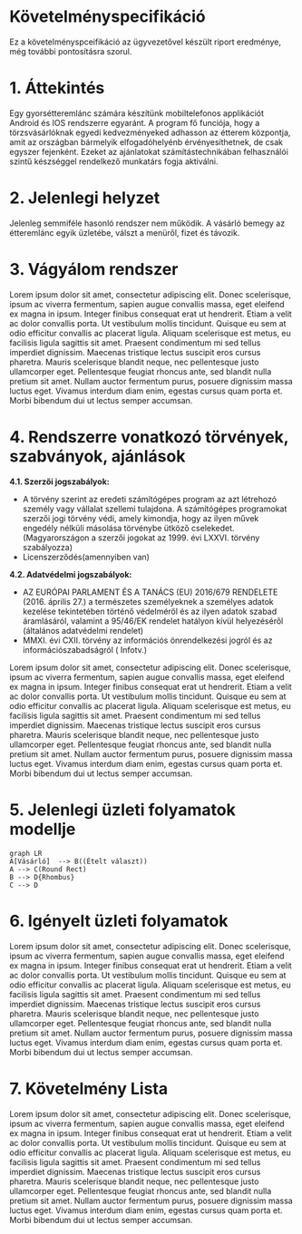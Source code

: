 # Követelményspecifikáció

Ez a követelményspceifikáció az ügyvezetővel készült riport eredménye, még további pontosításra szorul.


# 1. Áttekintés

Egy gyorsétteremlánc számára készítünk mobiltelefonos applikációt Android és IOS rendszerre egyaránt. A program fő funciója, hogy a törzsvásárlóknak egyedi kedvezményeked adhasson az étterem központja, amit az országban bármelyik elfogadóhelyénb érvényesíthetnek, de csak egyszer fejenként. Ezeket az ajánlatokat számítástechnikában felhasználói szintű készséggel rendelkező munkatárs fogja aktiválni. 

# 2. Jelenlegi helyzet

Jelenleg semmiféle hasonló rendszer nem működik.
A vásárló bemegy az étteremlánc egyik üzletébe, válszt a menüről, fizet és távozik.

# 3. Vágyálom rendszer

Lorem ipsum dolor sit amet, consectetur adipiscing elit. Donec scelerisque, ipsum ac viverra fermentum, sapien augue convallis massa, eget eleifend ex magna in ipsum. Integer finibus consequat erat ut hendrerit. Etiam a velit ac dolor convallis porta. Ut vestibulum mollis tincidunt. Quisque eu sem at odio efficitur convallis ac placerat ligula. Aliquam scelerisque est metus, eu facilisis ligula sagittis sit amet. Praesent condimentum mi sed tellus imperdiet dignissim. Maecenas tristique lectus suscipit eros cursus pharetra. Mauris scelerisque blandit neque, nec pellentesque justo ullamcorper eget. Pellentesque feugiat rhoncus ante, sed blandit nulla pretium sit amet. Nullam auctor fermentum purus, posuere dignissim massa luctus eget. Vivamus interdum diam enim, egestas cursus quam porta et. Morbi bibendum dui ut lectus semper accumsan.

# 4. Rendszerre vonatkozó törvények, szabványok, ajánlások

**4.1. Szerzői jogszabályok:**

-   A törvény szerint az eredeti számítógépes program az azt létrehozó személy vagy vállalat szellemi tulajdona. A számítógépes programokat szerzői jogi törvény védi, amely kimondja, hogy az ilyen művek engedély nélküli másolása törvénybe ütköző cselekedet. (Magyarországon a szerzői jogokat az 1999. évi LXXVI. törvény szabályozza)
-   Licenszerződés(amennyiben van)

**4.2. Adatvédelmi jogszabályok:**

-   AZ EURÓPAI PARLAMENT ÉS A TANÁCS (EU) 2016/679 RENDELETE (2016. április 27.) a természetes személyeknek a személyes adatok kezelése tekintetében történő védelméről és az ilyen adatok szabad áramlásáról, valamint a 95/46/EK rendelet hatályon kívül helyezéséről (általános adatvédelmi rendelet)
-   MMXI. évi CXII. törvény az információs önrendelkezési jogról és az információszabadságról ( Infotv.)

Lorem ipsum dolor sit amet, consectetur adipiscing elit. Donec scelerisque, ipsum ac viverra fermentum, sapien augue convallis massa, eget eleifend ex magna in ipsum. Integer finibus consequat erat ut hendrerit. Etiam a velit ac dolor convallis porta. Ut vestibulum mollis tincidunt. Quisque eu sem at odio efficitur convallis ac placerat ligula. Aliquam scelerisque est metus, eu facilisis ligula sagittis sit amet. Praesent condimentum mi sed tellus imperdiet dignissim. Maecenas tristique lectus suscipit eros cursus pharetra. Mauris scelerisque blandit neque, nec pellentesque justo ullamcorper eget. Pellentesque feugiat rhoncus ante, sed blandit nulla pretium sit amet. Nullam auctor fermentum purus, posuere dignissim massa luctus eget. Vivamus interdum diam enim, egestas cursus quam porta et. Morbi bibendum dui ut lectus semper accumsan.

# 5. Jelenlegi üzleti folyamatok modellje

```mermaid
graph LR
A[Vásárló]  --> B((Ételt választ))
A --> C(Round Rect)
B --> D{Rhombus}
C --> D
```

#  6. Igényelt üzleti folyamatok

Lorem ipsum dolor sit amet, consectetur adipiscing elit. Donec scelerisque, ipsum ac viverra fermentum, sapien augue convallis massa, eget eleifend ex magna in ipsum. Integer finibus consequat erat ut hendrerit. Etiam a velit ac dolor convallis porta. Ut vestibulum mollis tincidunt. Quisque eu sem at odio efficitur convallis ac placerat ligula. Aliquam scelerisque est metus, eu facilisis ligula sagittis sit amet. Praesent condimentum mi sed tellus imperdiet dignissim. Maecenas tristique lectus suscipit eros cursus pharetra. Mauris scelerisque blandit neque, nec pellentesque justo ullamcorper eget. Pellentesque feugiat rhoncus ante, sed blandit nulla pretium sit amet. Nullam auctor fermentum purus, posuere dignissim massa luctus eget. Vivamus interdum diam enim, egestas cursus quam porta et. Morbi bibendum dui ut lectus semper accumsan.


# 7. Követelmény Lista

Lorem ipsum dolor sit amet, consectetur adipiscing elit. Donec scelerisque, ipsum ac viverra fermentum, sapien augue convallis massa, eget eleifend ex magna in ipsum. Integer finibus consequat erat ut hendrerit. Etiam a velit ac dolor convallis porta. Ut vestibulum mollis tincidunt. Quisque eu sem at odio efficitur convallis ac placerat ligula. Aliquam scelerisque est metus, eu facilisis ligula sagittis sit amet. Praesent condimentum mi sed tellus imperdiet dignissim. Maecenas tristique lectus suscipit eros cursus pharetra. Mauris scelerisque blandit neque, nec pellentesque justo ullamcorper eget. Pellentesque feugiat rhoncus ante, sed blandit nulla pretium sit amet. Nullam auctor fermentum purus, posuere dignissim massa luctus eget. Vivamus interdum diam enim, egestas cursus quam porta et. Morbi bibendum dui ut lectus semper accumsan.